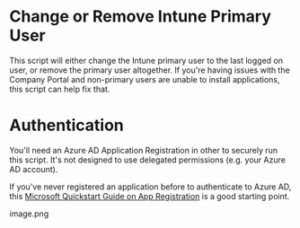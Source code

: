 # Change or Remove Intune Primary User
This script will either change the Intune primary user to the last logged on user, or remove the primary user altogether. If you're having issues with the Company Portal and non-primary users are unable to install applications, this script can help fix that.

# Authentication
You'll need an Azure AD Application Registration in other to securely run this script. It's not designed to use delegated permissions (e.g. your Azure AD account).

If you've never registered an application before to authenticate to Azure AD, this [Microsoft Quickstart Guide on App Registration](https://learn.microsoft.com/en-us/azure/active-directory/develop/quickstart-register-app) is a good starting point. 

image.png
